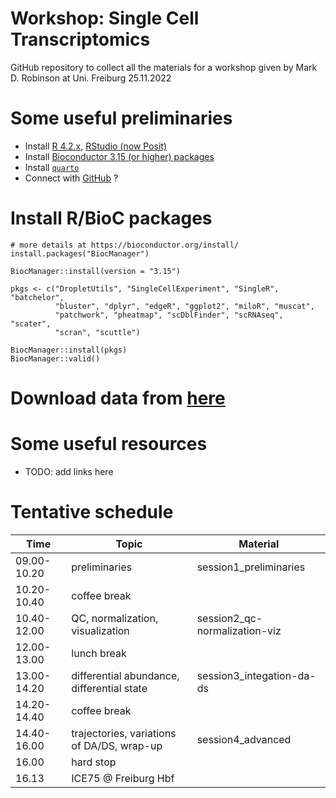 # Workshop: Single Cell Transcriptomics

GitHub repository to collect all the materials for a workshop given by Mark D. Robinson at Uni. Freiburg 25.11.2022

# Some useful preliminaries

- Install [R 4.2.x](https://ftp.fau.de/cran/), [RStudio (now Posit)](https://posit.co/download/rstudio-desktop/)
- Install [Bioconductor 3.15 (or higher) packages](https://bioconductor.org/install/)
- Install [`quarto`](https://quarto.org/docs/get-started/hello/rstudio.html)
- Connect with [GitHub](https://github.com/) ?

# Install R/BioC packages

```
# more details at https://bioconductor.org/install/
install.packages("BiocManager")

BiocManager::install(version = "3.15")

pkgs <- c("DropletUtils", "SingleCellExperiment", "SingleR", "batchelor",
          "bluster", "dplyr", "edgeR", "ggplot2", "miloR", "muscat",
          "patchwork", "pheatmap", "scDblFinder", "scRNAseq", "scater",
          "scran", "scuttle")

BiocManager::install(pkgs)
BiocManager::valid()
```

# Download data from [here]()

# Some useful resources

- TODO: add links here

# Tentative schedule

| Time  | Topic | Material |
| --- |  --- | --- |
| 09.00-10.20  | preliminaries | session1_preliminaries |
| 10.20-10.40  | coffee break |  |
| 10.40-12.00  | QC, normalization, visualization | session2_qc-normalization-viz  |
| 12.00-13.00  | lunch break |  |
| 13.00-14.20  | differential abundance, differential state | session3_integation-da-ds |
| 14.20-14.40  | coffee break |  |
| 14.40-16.00  | trajectories, variations of DA/DS, wrap-up | session4_advanced |
| 16.00  | hard stop | |
| 16.13  | ICE75 @ Freiburg Hbf | |
